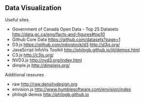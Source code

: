 Data Visualization
------------------

Useful sites

  * Government of Canada Open Data - Top 25 Datasets
http://data.gc.ca/eng/facts-and-figures#top10
  * Github Core Data
https://github.com/datasets?page=1
  * D3.js
https://github.com/mbostock/d3
http://d3js.org/
  * JavaScript InfoVis Toolkit
http://philogb.github.io/jit/demos.html
  * C3.js
http://c3js.org/
  * NVD3.js
http://nvd3.org/index.html
  * dimple.js
http://dimplejs.org/

Additional resoures

  * raw http://raw.densitydesign.org
  * envision.js http://www.humblesoftware.com/envision/index
  * philogb demos http://philogb.github.io
  
